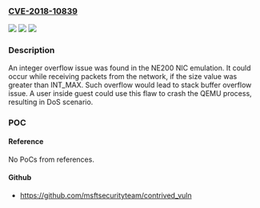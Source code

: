 ### [CVE-2018-10839](https://cve.mitre.org/cgi-bin/cvename.cgi?name=CVE-2018-10839)
![](https://img.shields.io/static/v1?label=Product&message=Red%20Hat%20Enterprise%20Linux%206&color=blue)
![](https://img.shields.io/static/v1?label=Version&message=!%202%3A0.12.1.2-2.506.el6_10.5%20&color=brighgreen)
![](https://img.shields.io/static/v1?label=Vulnerability&message=Stack-based%20Buffer%20Overflow&color=brighgreen)

### Description

An integer overflow issue was found in the NE200 NIC emulation. It could occur while receiving packets from the network, if the size value was greater than INT_MAX. Such overflow would lead to stack buffer overflow issue. A user inside guest could use this flaw to crash the QEMU process, resulting in DoS scenario.

### POC

#### Reference
No PoCs from references.

#### Github
- https://github.com/msftsecurityteam/contrived_vuln

